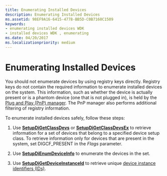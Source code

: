 ```yaml
---
title: Enumerating Installed Devices
description: Enumerating Installed Devices
ms.assetid: 98EF9A16-6415-4778-BB5D-C0B7160C1509
keywords:
- enumerating installed devices WDK
- installed devices WDK , enumerating
ms.date: 04/20/2017
ms.localizationpriority: medium
---
```


# Enumerating Installed Devices


You should not enumerate devices by using registry keys directly. Registry keys do not contain the required information to enumerate installed devices on the system. This information, such as whether the device is actually present or is a phantom device (one that is not plugged in), is held by the [Plug and Play (PnP) manager](pnp-manager.md). The PnP manager also performs additional filtering of registry information.

To enumerate installed devices safely, follow these steps:

1.  Use [**SetupDiGetClassDevs**](/windows/desktop/api/setupapi/nf-setupapi-setupdigetclassdevsw) or [**SetupDiGetClassDevsEx**](/windows/desktop/api/setupapi/nf-setupapi-setupdigetclassdevsexa) to retrieve information for a set of devices that belong to a specified device setup class. To retrieve information only for devices that are present in the system, set DIGCF_PRESENT in the *Flags* parameter.

2.  Use [**SetupDiEnumDeviceInfo**](/windows/desktop/api/setupapi/nf-setupapi-setupdienumdeviceinfo) to enumerate the devices in the set.

3.  Use [**SetupDiGetDeviceInstanceId**](/windows/desktop/api/setupapi/nf-setupapi-setupdigetdeviceinstanceida) to retrieve unique [device instance identifiers (IDs)](device-instance-ids.md).

 

